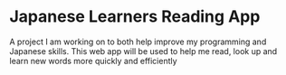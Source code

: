 # Japanese Learners Reading App

A project I am working on to both help improve my programming and Japanese skills. This web app will be used to help me read, look up and learn new words more quickly and efficiently
